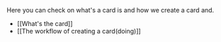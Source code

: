 
Here you can check on what's a card is and how we create a card and.

- [[What's the card]]
- [[The workflow of creating a card(doing)]]
